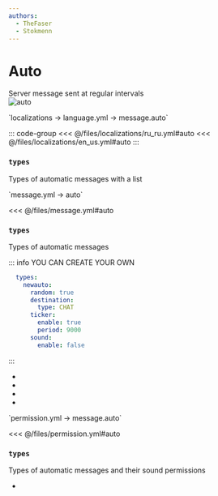 ```yaml
---
authors:
  - TheFaser
  - Stokmenn
---
```


# Auto

Server message sent at regular intervals  
![auto](/auto.png)

[//]: # (localization)
<!--@include: @/parts/words.md#localization-->
<!--@include: @/parts/words.md#path--> `localizations → language.yml → message.auto`

<!--@include: @/parts/words.md#default-->

::: code-group
<<< @/files/localizations/ru_ru.yml#auto
<<< @/files/localizations/en_us.yml#auto
:::

### `types`

Types of automatic messages with a list

[//]: # (message.yml)
<!--@include: @/parts/words.md#setting-->
<!--@include: @/parts/words.md#path--> `message.yml → auto`

<!--@include: @/parts/words.md#default-->
<<< @/files/message.yml#auto

<!--@include: @/parts/enable.md-->

### `types`

Types of automatic messages

::: info YOU CAN CREATE YOUR OWN
```yaml
  types:
    newauto:
      random: true
      destination:
        type: CHAT
      ticker:
        enable: true
        period: 9000
      sound:
        enable: false
```
:::

- <!--@include: @/parts/random.md-->
- <!--@include: @/parts/destination.md-->
- <!--@include: @/parts/ticker.md-->
- <!--@include: @/parts/sound.md-->

[//]: # (permission.yml)
<!--@include: @/parts/words.md#permission-->
<!--@include: @/parts/words.md#path--> `permission.yml → message.auto`

<!--@include: @/parts/words.md#default-->
<<< @/files/permission.yml#auto

<!--@include: @/parts/permission/permissionTier3.md-->

### `types`

Types of automatic messages and their sound permissions

- <!--@include: @/parts/permission/sound.md-->
